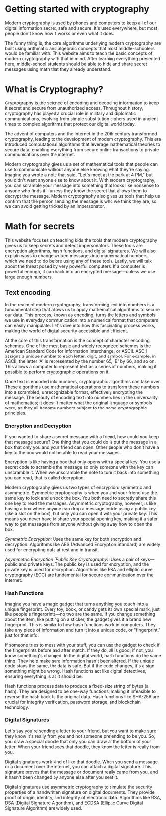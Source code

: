 # Getting started with cryptography

Modern cryptography is used by phones and computers to keep all of our digital information secret, safe and secure.  It's used everywhere, but most people don't know how it works or even what it does.

The funny thing is, the core algorithms underlying modern cryptography are built using  arithmatic and algebraic concepts that most middle-schoolers would be familiar with.  This website aims to teach the basic concepts of modern cryptography with that in mind.  After learning everything presented here, middle-school students should be able to hide and share secret messages using math that they already understand.

# What is Cryptography?
    
Cryptography is the science of encoding and decoding information to keep it secret and secure from unauthorized access. Throughout history, cryptography has played a crucial role in military and diplomatic communications, evolving from simple substitution ciphers used in ancient times to complex algorithms that protect our digital world today. 

The advent of computers and the internet in the 20th century transformed cryptography, leading to the development of modern cryptography. This era introduced computational algorithms that leverage mathematical theories to secure data, enabling everything from secure online transactions to private communications over the internet.

Modern cryptography gives us a set of mathematical tools that people can use to communicate without anyone else knowing what they're saying. Imagine you wrote a note that said, "Let's meet at the park at 4 PM," but you didn't want anyone else to know about it. With modern cryptography, you can scramble your message into something that looks like nonsense to anyone who finds it—unless they know the secret that allows them to decrypt the message.  Modern cryptography also gives us tools that help us confirm that the person sending the message is who we think they are, so we can avoid getting tricked by an impersonator.

# Math for secrets
    
This website focuses on teaching kids the tools that modern cryptography gives us to keep secrets and detect impersonators. These tools are encryption algorithms, hash functions, and digital signatures.  We will also explain ways to change written messages into mathematical numbers, which we need to do before using any of these tools.  Lastly, we will talk about the threat posed by very powerful computers.  If a computer is powerful enough, it can hack into an encrypted message—unless we use large enough numbers.

## Text encoding

In the realm of modern cryptography, transforming text into numbers is a fundamental step that allows us to apply mathematical algorithms to secure our data. This process, known as encoding, turns the letters and symbols we use in everyday communication into a numerical format that computers can easily manipulate. Let's dive into how this fascinating process works, making the world of digital security accessible and efficient.

At the core of this transformation is the concept of character encoding schemes. One of the most basic and widely recognized schemes is the American Standard Code for Information Interchange, or ASCII. ASCII assigns a unique number to each letter, digit, and symbol. For example, in ASCII, the letter 'A' is represented by the number 65, 'B' by 66, and so on. This allows a computer to represent text as a series of numbers, making it possible to perform cryptographic operations on it.

Once text is encoded into numbers, cryptographic algorithms can take over. These algorithms use mathematical operations to transform these numbers into a scrambled, unrecognizable format, effectively encrypting the message. The beauty of encoding text into numbers lies in the universality of mathematics; it doesn't matter what the original language or symbols were, as they all become numbers subject to the same cryptographic principles.

### Encryption and Decryption

If you wanted to share a secret message with a friend, how could you keep that message secure?  One thing that you could do is put the message in a box that only you and your friend can open.  Other people who don't have a key to the box would not be able to read your messages.

Encryption is like having a box that only opens with a special key.  You use a secret code to scramble the message so only someone with the key can unscramble it.  When we unscramble the note to turn it back into something you can read, that is called decryption.

Modern cryptography gives us two types of encryption: symmetric and asymmetric. Symmetric cryptography is when you and your friend use the same key to lock and unlock the box. You both need to secretly share this one key to read the messages. Asymmetric cryptography, however, is like having a box where anyone can drop a message inside using a public key (like a slot on the box), but only you can open it with your private key. This means you never have to share your special opening key, making it a safer way to get messages from anyone without giving away how to open the box.

_Symmetric Encryption:_ Uses the same key for both encryption and decryption. Algorithms like AES (Advanced Encryption Standard) are widely used for encrypting data at rest and in transit.

_Asymmetric Encryption (Public Key Cryptography):_ Uses a pair of keys—public and private keys. The public key is used for encryption, and the private key is used for decryption. Algorithms like RSA and elliptic curve cryptography (ECC) are fundamental for secure communication over the internet.

### Hash Functions

Imagine you have a magic gadget that turns anything you touch into a unique fingerprint. Every toy, book, or candy gets its own special mark, just like people's fingerprints—no two are the same. If you change something about the item, like putting on a sticker, the gadget gives it a brand new fingerprint. This is similar to how hash functions work in computers. They take any piece of information and turn it into a unique code, or "fingerprint," just for that info.

If someone tries to mess with your stuff, you can use the gadget to check if the fingerprints before and after match. If they do, all is good; if not, you know something's changed. In the digital world, hash functions do the same thing. They help make sure information hasn't been altered. If the unique code stays the same, the data is safe. But if the code changes, it's a sign something might be wrong. Hash functions act like digital detectives, ensuring everything is as it should be.

Hash functions process data to produce a fixed-size string of bytes (a hash). They are designed to be one-way functions, making it infeasible to reverse the hash back to the original data. Hash functions like SHA-256 are crucial for integrity verification, password storage, and blockchain technology.

### Digital Signatures

Let's say you're sending a letter to your friend, but you want to make sure they know it's really from you and not someone pretending to be you. So, you draw a special doodle that only you can draw at the bottom of your letter. When your friend sees that doodle, they know the letter is really from you.

Digital signatures work kind of like that doodle. When you send a message or a document over the internet, you can attach a digital signature. This signature proves that the message or document really came from you, and it hasn't been changed by anyone else after you sent it.

Digital signatures use asymmetric cryptography to simulate the security properties of a handwritten signature on digital documents. They provide proof of origin, identity, and integrity of electronic data. Algorithms like RSA, DSA (Digital Signature Algorithm), and ECDSA (Elliptic Curve Digital Signature Algorithm) are widely used.
